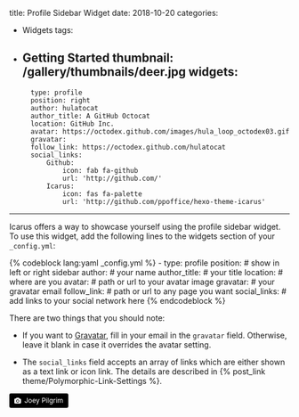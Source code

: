 title: Profile Sidebar Widget
date: 2018-10-20
categories:
- Widgets
tags:
- Getting Started
thumbnail: /gallery/thumbnails/deer.jpg
widgets:
    -
        type: profile
        position: right
        author: hulatocat
        author_title: A GitHub Octocat
        location: GitHub Inc.
        avatar: https://octodex.github.com/images/hula_loop_octodex03.gif
        gravatar: 
        follow_link: https://octodex.github.com/hulatocat
        social_links:
            Github:
                icon: fab fa-github
                url: 'http://github.com/'
            Icarus:
                icon: fas fa-palette
                url: 'http://github.com/ppoffice/hexo-theme-icarus'
---

Icarus offers a way to showcase yourself using the profile sidebar widget. To use this widget, add the following lines to the widgets section of your `_config.yml`:

{% codeblock lang:yaml _config.yml %}
    -
        type: profile
        position: # show in left or right sidebar
        author: # your name
        author_title: # your title
        location: # where are you
        avatar: # path or url to your avatar image
        gravatar: # your gravatar email
        follow_link: # path or url to any page you want
        social_links: # add links to your social network here
{% endcodeblock %}
<!-- more -->
There are two things that you should note:

- If you want to [Gravatar](https://en.gravatar.com/), fill in your email in the `gravatar` field. Otherwise, leave it blank in case it overrides the avatar setting.

- The `social_links` field accepts an array of links which are either shown as a text link or icon link. The details are described in {% post_link theme/Polymorphic-Link-Settings %}.

<a style="background-color:black;color:white;text-decoration:none;padding:4px 6px;font-size:12px;line-height:1.2;display:inline-block;border-radius:3px" href="https://unsplash.com/@joeypilgrim?utm_medium=referral&amp;utm_campaign=photographer-credit&amp;utm_content=creditBadge" target="_blank" rel="noopener noreferrer" title="Download free do whatever you want high-resolution photos from Joey Pilgrim"><span style="display:inline-block;padding:2px 3px"><svg xmlns="http://www.w3.org/2000/svg" style="height:12px;width:auto;position:relative;vertical-align:middle;top:-1px;fill:white" viewBox="0 0 32 32"><title>unsplash-logo</title><path d="M20.8 18.1c0 2.7-2.2 4.8-4.8 4.8s-4.8-2.1-4.8-4.8c0-2.7 2.2-4.8 4.8-4.8 2.7.1 4.8 2.2 4.8 4.8zm11.2-7.4v14.9c0 2.3-1.9 4.3-4.3 4.3h-23.4c-2.4 0-4.3-1.9-4.3-4.3v-15c0-2.3 1.9-4.3 4.3-4.3h3.7l.8-2.3c.4-1.1 1.7-2 2.9-2h8.6c1.2 0 2.5.9 2.9 2l.8 2.4h3.7c2.4 0 4.3 1.9 4.3 4.3zm-8.6 7.5c0-4.1-3.3-7.5-7.5-7.5-4.1 0-7.5 3.4-7.5 7.5s3.3 7.5 7.5 7.5c4.2-.1 7.5-3.4 7.5-7.5z"></path></svg></span><span style="display:inline-block;padding:2px 3px">Joey Pilgrim</span></a>
